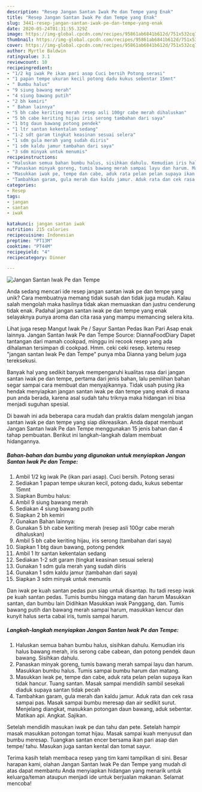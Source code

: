 ```yaml
---
description: "Resep Jangan Santan Iwak Pe dan Tempe yang Enak"
title: "Resep Jangan Santan Iwak Pe dan Tempe yang Enak"
slug: 3441-resep-jangan-santan-iwak-pe-dan-tempe-yang-enak
date: 2020-05-24T01:31:55.329Z
image: https://img-global.cpcdn.com/recipes/95861ab6841b612d/751x532cq70/jangan-santan-iwak-pe-dan-tempe-foto-resep-utama.jpg
thumbnail: https://img-global.cpcdn.com/recipes/95861ab6841b612d/751x532cq70/jangan-santan-iwak-pe-dan-tempe-foto-resep-utama.jpg
cover: https://img-global.cpcdn.com/recipes/95861ab6841b612d/751x532cq70/jangan-santan-iwak-pe-dan-tempe-foto-resep-utama.jpg
author: Myrtle Baldwin
ratingvalue: 3.1
reviewcount: 10
recipeingredient:
- "1/2 kg iwak Pe ikan pari asap Cuci bersih Potong serasi"
- "1 papan tempe ukuran kecil potong dadu kukus sebentar 15mnt"
- " Bumbu halus"
- "9 siung bawang merah"
- "4 siung bawang putih"
- "2 bh kemiri"
- " Bahan lainnya"
- "5 bh cabe keriting merah resep asli 100gr cabe merah dihaluskan"
- "5 bh cabe keriting hijau iris serong tambahan dari saya"
- "1 btg daun bawang potong pendek"
- "1 ltr santan kekentalan sedang"
- "1-2 sdt garam tingkat keasinan sesuai selera"
- "1 sdm gula merah yang sudah diiris"
- "1 sdm kaldu jamur tambahan dari saya"
- "3 sdm minyak untuk menumis"
recipeinstructions:
- "Haluskan semua bahan bumbu halus, sisihkan dahulu. Kemudian iris halus bawang merah, iris serong cabe cabean, dan potong pendek daun bawang. Sisihkan dahulu."
- "Panaskan minyak goreng, tumis bawang merah sampai layu dan harum. Masukkan bumbu halus. Tumis sampai bumbu harum dan matang."
- "Masukkan iwak pe, tempe dan cabe, aduk rata pelan pelan supaya ikan tidak hancur. Tuang santan. Masak sampai mendidih sambil sesekali diaduk supaya santan tidak pecah"
- "Tambahkan garam, gula merah dan kaldu jamur. Aduk rata dan cek rasa sampai pas. Masak sampai bumbu meresap dan air sedikit surut. Menjelang diangkat, masukkan potongan daun bawang, aduk sebentar. Matikan api. Angkat. Sajikan."
categories:
- Resep
tags:
- jangan
- santan
- iwak

katakunci: jangan santan iwak 
nutrition: 215 calories
recipecuisine: Indonesian
preptime: "PT13M"
cooktime: "PT44M"
recipeyield: "4"
recipecategory: Dinner

---
```



![Jangan Santan Iwak Pe dan Tempe](https://img-global.cpcdn.com/recipes/95861ab6841b612d/751x532cq70/jangan-santan-iwak-pe-dan-tempe-foto-resep-utama.jpg)

Anda sedang mencari ide resep jangan santan iwak pe dan tempe yang unik? Cara membuatnya memang tidak susah dan tidak juga mudah. Kalau salah mengolah maka hasilnya tidak akan memuaskan dan justru cenderung tidak enak. Padahal jangan santan iwak pe dan tempe yang enak selayaknya punya aroma dan cita rasa yang mampu memancing selera kita.

Lihat juga resep Mangut Iwak Pe / Sayur Santan Pedas Ikan Pari Asap enak lainnya. Jangan Santan Iwak Pe dan Tempe Source: DiannaFoodDiary Dapet tantangan dari mamah cookpad, minggu ini recook resep yang ada dihalaman tersimpan di cookpad. Hmm. ceki ceki resep. ketemu resep &#34;jangan santan Iwak Pe dan Tempe&#34; punya mba Dianna yang belum juga tereksekusi.

Banyak hal yang sedikit banyak mempengaruhi kualitas rasa dari jangan santan iwak pe dan tempe, pertama dari jenis bahan, lalu pemilihan bahan segar sampai cara membuat dan menyajikannya. Tidak usah pusing jika hendak menyiapkan jangan santan iwak pe dan tempe yang enak di mana pun anda berada, karena asal sudah tahu triknya maka hidangan ini bisa menjadi suguhan spesial.


Di bawah ini ada beberapa cara mudah dan praktis dalam mengolah jangan santan iwak pe dan tempe yang siap dikreasikan. Anda dapat membuat Jangan Santan Iwak Pe dan Tempe menggunakan 15 jenis bahan dan 4 tahap pembuatan. Berikut ini langkah-langkah dalam membuat hidangannya.

<!--inarticleads1-->

##### Bahan-bahan dan bumbu yang digunakan untuk menyiapkan Jangan Santan Iwak Pe dan Tempe:

1. Ambil 1/2 kg iwak Pe (ikan pari asap). Cuci bersih. Potong serasi
1. Sediakan 1 papan tempe ukuran kecil, potong dadu, kukus sebentar 15mnt
1. Siapkan  Bumbu halus:
1. Ambil 9 siung bawang merah
1. Sediakan 4 siung bawang putih
1. Siapkan 2 bh kemiri
1. Gunakan  Bahan lainnya:
1. Gunakan 5 bh cabe keriting merah (resep asli 100gr cabe merah dihaluskan)
1. Ambil 5 bh cabe keriting hijau, iris serong (tambahan dari saya)
1. Siapkan 1 btg daun bawang, potong pendek
1. Ambil 1 ltr santan kekentalan sedang
1. Sediakan 1-2 sdt garam (tingkat keasinan sesuai selera)
1. Gunakan 1 sdm gula merah yang sudah diiris
1. Gunakan 1 sdm kaldu jamur (tambahan dari saya)
1. Siapkan 3 sdm minyak untuk menumis


Dan iwak pe kuah santan pedas pun siap untuk disantap. Itu tadi resep iwak pe kuah santan pedas. Tumis bumbu hingga matang dan harum Masukkan santan, dan bumbu lain Didihkan Masukkan iwak Panggang, dan. Tumis bawang putih dan bawang merah sampai harum, masukkan kencur dan kunyit halus serta cabai iris, tumis sampai harum. 

<!--inarticleads2-->

##### Langkah-langkah menyiapkan Jangan Santan Iwak Pe dan Tempe:

1. Haluskan semua bahan bumbu halus, sisihkan dahulu. Kemudian iris halus bawang merah, iris serong cabe cabean, dan potong pendek daun bawang. Sisihkan dahulu.
1. Panaskan minyak goreng, tumis bawang merah sampai layu dan harum. Masukkan bumbu halus. Tumis sampai bumbu harum dan matang.
1. Masukkan iwak pe, tempe dan cabe, aduk rata pelan pelan supaya ikan tidak hancur. Tuang santan. Masak sampai mendidih sambil sesekali diaduk supaya santan tidak pecah
1. Tambahkan garam, gula merah dan kaldu jamur. Aduk rata dan cek rasa sampai pas. Masak sampai bumbu meresap dan air sedikit surut. Menjelang diangkat, masukkan potongan daun bawang, aduk sebentar. Matikan api. Angkat. Sajikan.


Setelah mendidih masukan iwak pe dan tahu dan pete. Setelah hampir masak masukkan potongan tomat hijau. Masak sampai kuah menyusut dan bumbu meresap. Tuangkan santan encer bersama ikan pari asap dan tempe/ tahu. Masukan juga santan kental dan tomat sayur. 

Terima kasih telah membaca resep yang tim kami tampilkan di sini. Besar harapan kami, olahan Jangan Santan Iwak Pe dan Tempe yang mudah di atas dapat membantu Anda menyiapkan hidangan yang menarik untuk keluarga/teman ataupun menjadi ide untuk berjualan makanan. Selamat mencoba!
